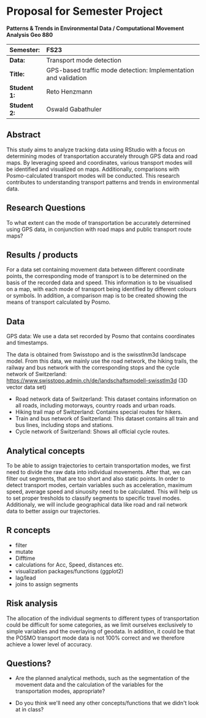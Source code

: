 # Proposal for Semester Project


<!-- 
Please render a pdf version of this Markdown document with the command below (in your bash terminal) and push this file to Github

quarto render Readme.md --to pdf
-->

**Patterns & Trends in Environmental Data / Computational Movement
Analysis Geo 880**

| Semester:      | FS23                                     |
|:---------------|:---------------------------------------- |
| **Data:**      | Transport mode detection  |
| **Title:**     | GPS-based traffic mode detection: Implementation and validation                |
| **Student 1:** | Reto Henzmann                        |
| **Student 2:** | Oswald Gabathuler                        |

## Abstract 
<!-- (50-60 words) -->

This study aims to analyze tracking data using RStudio with a focus on determining modes of transportation accurately through GPS data and road maps. 
By leveraging speed and coordinates, various transport modes will be identified and visualized on maps. 
Additionally, comparisons with Posmo-calculated transport modes will be conducted. This research contributes to understanding transport patterns and trends in environmental data.

## Research Questions
<!-- (50-60 words) -->

To what extent can the mode of transportation be accurately determined using GPS data, in conjunction with road maps and public transport route maps?

## Results / products
<!-- What do you expect, anticipate? -->

For a data set containing movement data between different coordinate points, the corresponding mode of transport is to be determined on the basis of the recorded data and speed. 
This information is to be visualised on a map, with each mode of transport being identified by different colours or symbols. In addition, a comparison map is to be created showing the means of transport calculated by Posmo.

## Data
<!-- What data will you use? Will you require additional context data? Where do you get this data from? Do you already have all the data? -->

GPS data: We use a data set recorded by Posmo that contains coordinates and timestamps. 

The data is obtained from Swisstopo and is the swisstlnm3d landscape model. From this data, we mainly use the road network, the hiking trails, the railway and bus network with the corresponding stops and the cycle network of Switzerland:
https://www.swisstopo.admin.ch/de/landschaftsmodell-swisstlm3d (3D vector data set)

- Road network data of Switzerland: This dataset contains information on all roads, including motorways, country roads and urban roads. 
- Hiking trail map of Switzerland: Contains special routes for hikers. 
- Train and bus network of Switzerland: This dataset contains all train and bus lines, including stops and stations. 
- Cycle network of Switzerland: Shows all official cycle routes.

## Analytical concepts
<!-- Which analytical concepts will you use? What conceptual movement spaces and respective modelling approaches of trajectories will you be using? What additional spatial analysis methods will you be using? -->

To be able to assign trajectories to certain transportation modes, we first need to divide the raw data into individual movements. After that, we can filter out segments, that are too short and also static points. 
In order to detect transport modes, certain variables such as acceleration, maximum speed, average speed and sinuosity need to be calculated. This will help us to set proper tresholds to classify segments to specific travel modes.
 Additionaly, we will include geographical data like road and rail network data to better assign our trajectories.

## R concepts
<!-- Which R concepts, functions, packages will you mainly use. What additional spatial analysis methods will you be using? -->

- filter
- mutate
- Difftime
- calculations for Acc, Speed, distances etc. 
- visualization packages/functions (ggplot2)
- lag/lead
- joins to assign segments

## Risk analysis
<!-- What could be the biggest challenges/problems you might face? What is your plan B? -->

The allocation of the individual segments to different types of transportation could be difficult for some categories, as we limit ourselves exclusively to simple variables and the overlaying of geodata. 
In addition, it could be that the POSMO transport mode data is not 100% correct and we therefore achieve a lower level of accuracy.

## Questions? 
<!-- Which questions would you like to discuss at the coaching session? -->

- Are the planned analytical methods, such as the segmentation of the movement data and the calculation of the variables for the transportation modes, appropriate?

- Do you think we'll need any other concepts/functions that we didn't look at in class?
